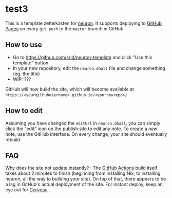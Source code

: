 # test3 

This is a template zettelkasten for [neuron](https://neuron.zettel.page/). It supports deploying to [GitHub Pages](https://pages.github.com/) on every `git push` to the `master` branch in GitHub.

## How to use

- Go to <https://github.com/srid/neuron-template> and click "Use this template" button
- In your new repository, edit the `neuron.dhall` file and change something (eg. the title)
- WIP: ??? 

GitHub will now build the site, which will become available at `https://<yourgithubusername>.github.io/<yournewrepo>/`.

## How to edit

Assuming you have changed the `editUrl` in `neuron.dhall`, you can simply click the "edit" icon on the publish site to edit any note. To create a *new* note, use the GitHub interface. On every change, your site should eventually rebuild.

## FAQ

Why does the site not update instantly?
:  The [GitHub Actions](https://github.com/features/actions) build itself takes about 2 minutes to finish (beginning from installing Nix, to installing neuron, all the way to building your site). On top of that, there appears to be a lag in GitHub's actual deployment of the site. For instant deploy, keep an eye out for [Cerveau](https://neuron.zettel.page/041726b3.html).
